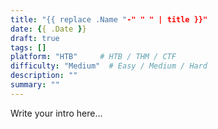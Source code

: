 ```yaml
---
title: "{{ replace .Name "-" " " | title }}"
date: {{ .Date }}
draft: true
tags: []
platform: "HTB"     # HTB / THM / CTF
difficulty: "Medium"  # Easy / Medium / Hard
description: ""
summary: ""
---
```


Write your intro here...

